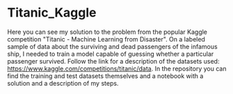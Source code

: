 # Titanic_Kaggle
Here you can see my solution to the problem from the popular Kaggle competition "Titanic - Machine Learning from Disaster".
On a labeled sample of data about the surviving and dead passengers of the infamous ship, I needed to train a model capable of guessing whether a particular passenger survived.
Follow the link for a description of the datasets used: https://www.kaggle.com/competitions/titanic/data.
In the repository you can find the training and test datasets themselves and a notebook with a solution and a description of my steps.
